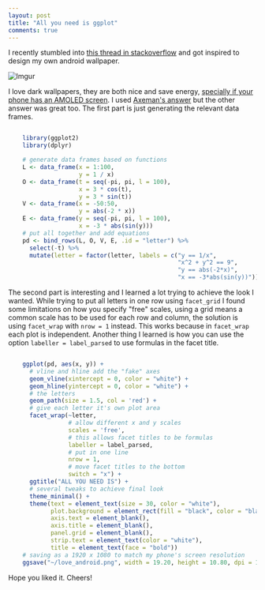 ```yaml
---
layout: post
title: "All you need is ggplot"
comments: true
---
```


I recently stumbled into [this thread in stackoverflow](http://stackoverflow.com/questions/39870405/plotting-equations-in-r) and got inspired to design my own android wallpaper. 

![Imgur](http://i.imgur.com/egoiQAo.png)

I love dark wallpapers, they are both nice and save energy, [specially if your phone has an AMOLED screen](https://www.androidpit.com/how-black-wallpaper-can-save-your-battery). I used [Axeman's answer](http://stackoverflow.com/a/39871049/4654047) but the other answer was great too. The first part is just generating the relevant data frames.

``` r

    library(ggplot2)
    library(dplyr)

    # generate data frames based on functions 
    L <- data_frame(x = 1:100,
                    y = 1 / x)
    O <- data_frame(t = seq(-pi, pi, l = 100),
                    x = 3 * cos(t),
                    y = 3 * sin(t))
    V <- data_frame(x = -50:50,
                    y = abs(-2 * x))
    E <- data_frame(y = seq(-pi, pi, l = 100),
                    x = -3 * abs(sin(y)))
    # put all together and add equations 
    pd <- bind_rows(L, O, V, E, .id = "letter") %>%
      select(-t) %>% 
      mutate(letter = factor(letter, labels = c("y == 1/x",
                                                "x^2 + y^2 == 9",
                                                "y == abs(-2*x)",
                                                "x == -3*abs(sin(y))")))
```

The second part is interesting and I learned a lot trying to achieve the look I wanted. While trying to put all letters in one row using `facet_grid` I found some limitations on how you specify "free" scales, using a grid means a common scale has to be used for each row and column, the solution is using `facet_wrap` with `nrow = 1` instead. This works because in `facet_wrap` each plot is independent. Another thing I learned is how you can use the option `labeller = label_parsed` to use formulas in the facet title. 

``` r

    ggplot(pd, aes(x, y)) +
      # vline and hline add the "fake" axes
      geom_vline(xintercept = 0, color = "white") + 
      geom_hline(yintercept = 0, color = "white") +
      # the letters
      geom_path(size = 1.5, col = 'red') +
      # give each letter it's own plot area
      facet_wrap(~letter, 
                 # allow different x and y scales
                 scales = 'free',
                 # this allows facet titles to be formulas
                 labeller = label_parsed,
                 # put in one line
                 nrow = 1, 
                 # move facet titles to the bottom
                 switch = "x") +
      ggtitle("ALL YOU NEED IS") +
      # several tweaks to achieve final look
      theme_minimal() +
      theme(text = element_text(size = 30, color = "white"),
            plot.background = element_rect(fill = "black", color = "black"),
            axis.text = element_blank(), 
            axis.title = element_blank(),
            panel.grid = element_blank(),
            strip.text = element_text(color = "white"),
            title = element_text(face = "bold"))
    # saving as a 1920 x 1080 to match my phone's screen resolution
    ggsave("~/love_android.png", width = 19.20, height = 10.80, dpi = 100)
```

Hope you liked it.
Cheers!

